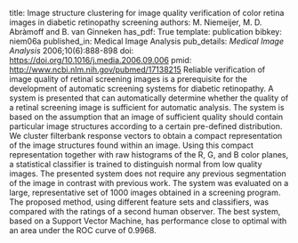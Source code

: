 title: Image structure clustering for image quality verification of color retina images in diabetic retinopathy screening
authors: M. Niemeijer, M. D. Abràmoff and B. van Ginneken
has_pdf: True
template: publication
bibkey: niem06a
published_in: Medical Image Analysis
pub_details: <i>Medical Image Analysis</i> 2006;10(6):888-898
doi: https://doi.org/10.1016/j.media.2006.09.006
pmid: http://www.ncbi.nlm.nih.gov/pubmed/17138215
Reliable verification of image quality of retinal screening images is a prerequisite for the development of automatic screening systems for diabetic retinopathy. A system is presented that can automatically determine whether the quality of a retinal screening image is sufficient for automatic analysis. The system is based on the assumption that an image of sufficient quality should contain particular image structures according to a certain pre-defined distribution. We cluster filterbank response vectors to obtain a compact representation of the image structures found within an image. Using this compact representation together with raw histograms of the R, G, and B color planes, a statistical classifier is trained to distinguish normal from low quality images. The presented system does not require any previous segmentation of the image in contrast with previous work. The system was evaluated on a large, representative set of 1000 images obtained in a screening program. The proposed method, using different feature sets and classifiers, was compared with the ratings of a second human observer. The best system, based on a Support Vector Machine, has performance close to optimal with an area under the ROC curve of 0.9968.

